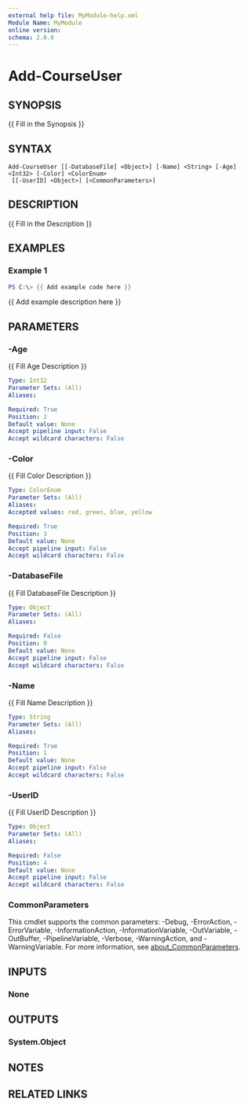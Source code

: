 ```yaml
---
external help file: MyModule-help.xml
Module Name: MyModule
online version:
schema: 2.0.0
---
```


# Add-CourseUser

## SYNOPSIS
{{ Fill in the Synopsis }}

## SYNTAX

```
Add-CourseUser [[-DatabaseFile] <Object>] [-Name] <String> [-Age] <Int32> [-Color] <ColorEnum>
 [[-UserID] <Object>] [<CommonParameters>]
```

## DESCRIPTION
{{ Fill in the Description }}

## EXAMPLES

### Example 1
```powershell
PS C:\> {{ Add example code here }}
```

{{ Add example description here }}

## PARAMETERS

### -Age
{{ Fill Age Description }}

```yaml
Type: Int32
Parameter Sets: (All)
Aliases:

Required: True
Position: 2
Default value: None
Accept pipeline input: False
Accept wildcard characters: False
```

### -Color
{{ Fill Color Description }}

```yaml
Type: ColorEnum
Parameter Sets: (All)
Aliases:
Accepted values: red, green, blue, yellow

Required: True
Position: 3
Default value: None
Accept pipeline input: False
Accept wildcard characters: False
```

### -DatabaseFile
{{ Fill DatabaseFile Description }}

```yaml
Type: Object
Parameter Sets: (All)
Aliases:

Required: False
Position: 0
Default value: None
Accept pipeline input: False
Accept wildcard characters: False
```

### -Name
{{ Fill Name Description }}

```yaml
Type: String
Parameter Sets: (All)
Aliases:

Required: True
Position: 1
Default value: None
Accept pipeline input: False
Accept wildcard characters: False
```

### -UserID
{{ Fill UserID Description }}

```yaml
Type: Object
Parameter Sets: (All)
Aliases:

Required: False
Position: 4
Default value: None
Accept pipeline input: False
Accept wildcard characters: False
```

### CommonParameters
This cmdlet supports the common parameters: -Debug, -ErrorAction, -ErrorVariable, -InformationAction, -InformationVariable, -OutVariable, -OutBuffer, -PipelineVariable, -Verbose, -WarningAction, and -WarningVariable. For more information, see [about_CommonParameters](http://go.microsoft.com/fwlink/?LinkID=113216).

## INPUTS

### None

## OUTPUTS

### System.Object
## NOTES

## RELATED LINKS
